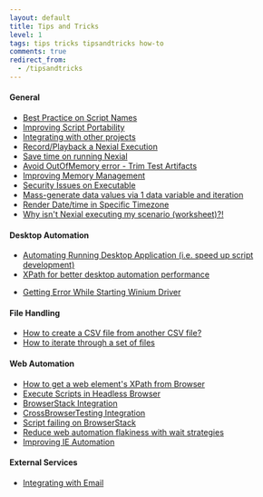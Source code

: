 ```yaml
---
layout: default
title: Tips and Tricks
level: 1
tags: tips tricks tipsandtricks how-to
comments: true
redirect_from:
  - /tipsandtricks
---
```



#### General
- [Best Practice on Script Names](ValidScriptNames)
- [Improving Script Portability](ImprovingScriptPortability)
- [Integrating with other projects](IntegratingWithOtherProjects)
- [Record/Playback a Nexial Execution](RecordPlayback)
- [Save time on running Nexial](SaveTimeRunningNexial)
- [Avoid OutOfMemory error - Trim Test Artifacts](TrimTestArtifacts)
- [Improving Memory Management](ImprovingMemoryManagement)
- [Security Issues on Executable](SecurityIssuesExecutableFiles)
- [Mass-generate data values via 1 data variable and iteration](scope-currentIteration)
- [Render Date/time in Specific Timezone](DisplayCurrentTimeInSpecificTimeZone)
- [Why isn't Nexial executing my scenario (worksheet)?!](ScenarioExecution)


#### Desktop Automation
- [Automating Running Desktop Application (i.e. speed up script development)](AutomatingRunningDesktopApplication)
- [XPath for better desktop automation performance](EfficientXPATH_Desktop)
<!-- - *in progress* [How do I make sure that the Table component is scanned properly?]() -->
<!-- - *in progress* [How to generate cache json and moving xpaths to application.json with customized names]() -->
<!-- - *in progress* [How to use UISpy and do Xpath mapping.]() -->
<!-- - *in progress* [Managing Login Form, Ribbon and ExplorerBar for Desktop Applications]() -->
<!-- - *in progress* [On-Screen Feedback for Desktop Automation]() -->
<!-- - *in progress* [Ribbon icon is clicking the wrong Icon]() -->
<!-- - *in progress* [What is the correct way to give XPath to the Table component?]() -->
- [Getting Error While Starting Winium Driver](WiniumStartingError)


#### File Handling
- [How to create a CSV file from another CSV file?](CreateCSVFromOtherCSV)
- [How to iterate through a set of files](IterateOverSetOfFiles)


#### Web Automation
- [How to get a web element's XPath from Browser](FindXPathFromChrome)
- [Execute Scripts in Headless Browser](ExecuteScripts_HeadlessBrowser)
- [BrowserStack Integration](BrowserStackIntegration)
- [CrossBrowserTesting Integration](CrossBrowserTestingIntegration)
- [Script failing on BrowserStack](ScriptFailingonBrowserStack)
- [Reduce web automation flakiness with wait strategies](ReduceWebAutomationFlakiness)
- [Improving IE Automation](WebAutomationOnIE)

#### External Services
- [Integrating with Email](IntegratingNexialWithEmail)